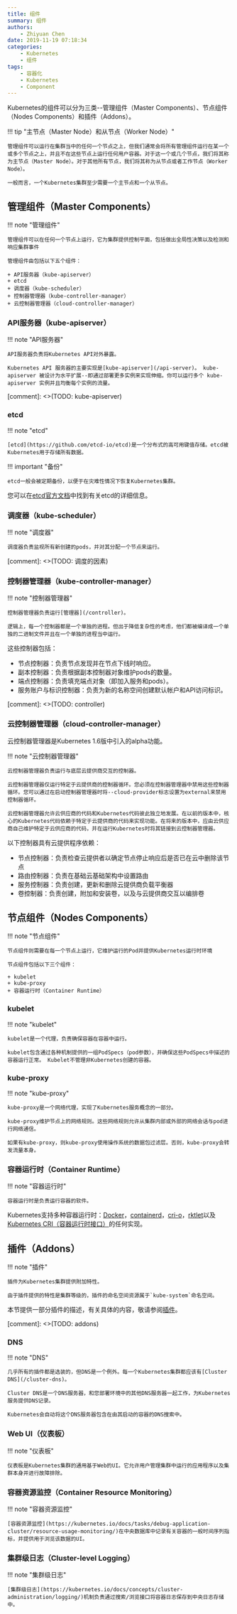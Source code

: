 ```yaml
---
title: 组件
summary: 组件
authors:
    - Zhiyuan Chen
date: 2019-11-19 07:18:34
categories: 
    - Kubernetes
    - 组件
tags:
    - 容器化
    - Kubernetes
    - Component
---
```


Kubernetes的组件可以分为三类--管理组件（Master Components）、节点组件（Nodes Components）和插件（Addons）。

!!! tip "主节点（Master Node）和从节点（Worker Node）"

    管理组件可以运行在集群当中的任何一个节点之上，但我们通常会将所有管理组件运行在某一个或多个节点之上，并且不在这些节点上运行任何用户容器。对于这一个或几个节点，我们将其称为主节点（Master Node）。对于其他所有节点，我们将其称为从节点或者工作节点（Worker Node）。

    一般而言，一个Kubernetes集群至少需要一个主节点和一个从节点。


## 管理组件（Master Components）

!!! note "管理组件"

    管理组件可以在任何一个节点上运行，它为集群提供控制平面，包括做出全局性决策以及检测和响应集群事件

    管理组件由包括以下五个组件：

    + API服务器（kube-apiserver）
    + etcd
    + 调度器（kube-scheduler）
    + 控制器管理器（kube-controller-manager）
    + 云控制器管理器（cloud-controller-manager）

### API服务器（kube-apiserver）

!!! note "API服务器"

    API服务器负责将Kubernetes API对外暴露。

    Kubernetes API 服务器的主要实现是[kube-apiserver](/api-server)。 kube-apiserver 被设计为水平扩展--即通过部署更多实例来实现伸缩。你可以运行多个 kube-apiserver 实例并且均衡每个实例的流量。

[comment]: <>(TODO: kube-apiserver)

### etcd

!!! note "etcd"

    [etcd](https://github.com/etcd-io/etcd)是一个分布式的高可用键值存储。etcd被Kubernetes用于存储所有数据。

!!! important "备份"

    etcd一般会被定期备份，以便于在灾难性情况下恢复Kubernetes集群。

您可以在[etcd官方文档](https://etcd.io/docs/)中找到有关etcd的详细信息。

### 调度器（kube-scheduler）

!!! note "调度器"

    调度器负责监视所有新创建的pods，并对其分配一个节点来运行。

[comment]: <>(TODO: 调度的因素)

### 控制器管理器（kube-controller-manager）

!!! note "控制器管理器"

    控制器管理器负责运行[管理器](/controller)。

    逻辑上，每一个控制器都是一个单独的进程。但出于降低复杂性的考虑，他们都被编译成一个单独的二进制文件并且在一个单独的进程当中运行。

这些控制器包括：

+ 节点控制器：负责节点发现并在节点下线时响应。
+ 副本控制器：负责根据副本控制器对象维护pods的数量。
+ 端点控制器：负责填充端点对象（即加入服务和pods）。
+ 服务账户与标识控制器：负责为新的名称空间创建默认帐户和API访问标识。

[comment]: <>(TODO: controller)

### 云控制器管理器（cloud-controller-manager）

云控制器管理器是Kubernetes 1.6版中引入的alpha功能。

!!! note "云控制器管理器"

    云控制器管理器负责运行与底层云提供商交互的控制器。

    云控制器管理器仅运行特定于云提供商的控制器循环。您必须在控制器管理器中禁用这些控制器循环。您可以通过在启动控制器管理器时将--cloud-provider标志设置为external来禁用控制器循环。

    云控制器管理器允许云供应商的代码和Kubernetes代码彼此独立地发展。在以前的版本中，核心的Kubernetes代码依赖于特定于云提供商的代码来实现功能。在将来的版本中，应由云供应商自己维护特定于云供应商的代码，并在运行Kubernetes时将其链接到云控制器管理器。

以下控制器具有云提供程序依赖：

+ 节点控制器：负责检查云提供者以确定节点停止响应后是否已在云中删除该节点
+ 路由控制器：负责在基础云基础架构中设置路由
+ 服务控制器：负责创建，更新和删除云提供商负载平衡器
+ 卷控制器：负责创建，附加和安装卷，以及与云提供商交互以编排卷

## 节点组件（Nodes Components）

!!! note "节点组件"

    节点组件则需要在每一个节点上运行，它维护运行的Pod并提供Kubernetes运行时环境

    节点组件包括以下三个组件：
    
    + kubelet
    + kube-proxy
    + 容器运行时（Container Runtime）

### kubelet

!!! note "kubelet"

    kubelet是一个代理，负责确保容器在容器中运行。

    kubelet包含通过各种机制提供的一组PodSpecs（pod参数），并确保这些PodSpecs中描述的容器运行正常。 Kubelet不管理非Kubernetes创建的容器。

### kube-proxy

!!! note "kube-proxy"

    kube-proxy是一个网络代理，实现了Kubernetes服务概念的一部分。

    kube-proxy维护节点上的网络规则。这些网络规则允许从集群内部或外部的网络会话与pod进行网络通信。

    如果有kube-proxy，则kube-proxy使用操作系统的数据包过滤层。否则，kube-proxy会转发流量本身。

### 容器运行时（Container Runtime）

!!! note "容器运行时"

    容器运行时是负责运行容器的软件。

Kubernetes支持多种容器运行时：[Docker](http://www.docker.com/)，[containerd](https://containerd.io/)，[cri-o](https://cri-o.io/)，[rktlet](https://github.com/kubernetes-incubator/rktlet)以及[Kubernetes CRI（容器运行时接口）](https://github.com/kubernetes/community/blob/master/contributors/devel/sig-node/container-runtime-interface.md)的任何实现。

## 插件（Addons）

!!! note "插件"

    插件为Kubernetes集群提供附加特性。

    由于插件提供的特性是集群等级的，插件的命名空间资源属于`kube-system`命名空间。

本节提供一部分插件的描述，有关具体的内容，敬请参阅[插件](addons)。

[comment]: <>(TODO: addons)

### DNS

!!! note "DNS"

    几乎所有的插件都是选装的，但DNS是一个例外。每一个Kubernetes集群都应该有[Cluster DNS](/cluster-dns)。

    Cluster DNS是一个DNS服务器，和您部署环境中的其他DNS服务器一起工作，为Kubernetes服务提供DNS记录。

    Kubernetes会自动将这个DNS服务器包含在由其启动的容器的DNS搜索中。

### Web UI（仪表板）

!!! note "仪表板"

    仪表板是Kubernetes集群的通用基于Web的UI。它允许用户管理集群中运行的应用程序以及集群本身并进行故障排除。

### 容器资源监控（Container Resource Monitoring）

!!! note "容器资源监控"

    [容器资源监控](https://kubernetes.io/docs/tasks/debug-application-cluster/resource-usage-monitoring/)在中央数据库中记录有关容器的一般时间序列指标，并提供用于浏览该数据的UI。

### 集群级日志（Cluster-level Logging）

!!! note "集群级日志"

    [集群级日志](https://kubernetes.io/docs/concepts/cluster-administration/logging/)机制负责通过搜索/浏览接口将容器日志保存到中央日志存储中。
